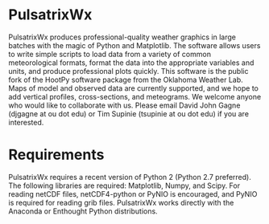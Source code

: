 PulsatrixWx
===========

PulsatrixWx produces professional-quality weather graphics in large batches with the magic of Python and Matplotlib. The software allows users to write simple scripts to load data from a variety of common meteorological formats, format the data into the appropriate variables and units, and produce professional plots quickly. This software is the public fork of the HootPy software package from the Oklahoma Weather Lab. Maps of model and observed data are currently supported, and we hope to add vertical profiles, cross-sections, and meteograms. We welcome anyone who would like to collaborate with us. Please email David John Gagne (djgagne at ou dot edu) or Tim Supinie (tsupinie at ou dot edu) if you are interested. 

Requirements
============

PulsatrixWx requires a recent version of Python 2 (Python 2.7 preferred). The following libraries are required: Matplotlib, Numpy, and Scipy. For reading netCDF files, netCDF4-python or PyNIO is encouraged, and PyNIO is required for reading grib files. PulsatrixWx works directly with the Anaconda or Enthought Python distributions.
